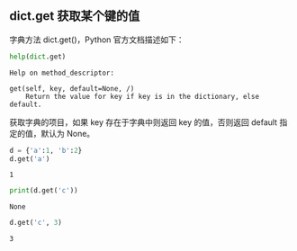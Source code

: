 ## dict.get 获取某个键的值

字典方法 dict.get()，Python 官方文档描述如下：


```python
help(dict.get)
```

    Help on method_descriptor:
    
    get(self, key, default=None, /)
        Return the value for key if key is in the dictionary, else default.
    
    

获取字典的项目，如果 key 存在于字典中则返回 key 的值，否则返回 default 指定的值，默认为 None。


```python
d = {'a':1, 'b':2}
d.get('a')
```




    1




```python
print(d.get('c'))
```

    None
    


```python
d.get('c', 3)
```




    3


